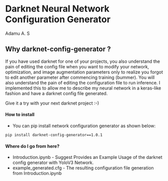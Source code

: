 # Darknet Neural Network Configuration Generator
Adamu A. S


## Why darknet-config-generator ?
If you have used darknet for one of your projects, you also understand the pain of editing the config file when you want to modify your network, optimization, and image augmentation parameters only to realize you forgot to edit another parameter after commencing training (bummer). You will also understand the pain of editing the configuration file to run inference. I implemented this to allow me to describe my neural network in a keras-like fashion and have a darknet config file generated.

Give it a try with your next darknet project :-) 

#### How to install
* You can pip install network configuration generator as shown below:
```
pip install darknet-config-generator==1.0.1 
```

#### Where do I go from here?
- Introduction.ipynb - Suggest Provides an Example Usage of the darknet config generator with YoloV3 Network.
- example_generated.cfg - The resulting configuration file generation from Introduction.ipynb
